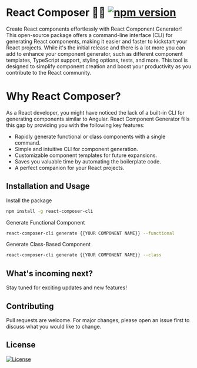 # React Composer 🚀🚀 [![npm version](https://badge.fury.io/js/react-component-generator.svg)](https://badge.fury.io/js/react-component-generator)


Create React components effortlessly with React Component Generator! This open-source package offers a command-line interface (CLI) for generating React components, making it easier and faster to kickstart your React projects. While it's the initial release and there is a lot more you can add to enhance your component generator, such as different component templates, TypeScript support, styling options, tests, and more. This tool is designed to simplify component creation and boost your productivity as you contribute to the React community.

# Why React Composer?

As a React developer, you might have noticed the lack of a built-in CLI for generating components similar to Angular. React Component Generator fills this gap by providing you with the following key features:

* Rapidly generate functional or class components with a single command.
* Simple and intuitive CLI for component generation.
* Customizable component templates for future expansions.
* Saves you valuable time by automating the boilerplate code.
* A perfect companion for your React projects.

## Installation and Usage

Install the package

```sh
npm install -g react-composer-cli
```
Generate Functional Component
```sh
react-composer-cli generate {{YOUR COMPONENT NAME}} --functional
```
Generate Class-Based Component
```sh
react-composer-cli generate {{YOUR COMPONENT NAME}} --class
```


## What's incoming next?
Stay tuned for exciting updates and new features!

## Contributing

Pull requests are welcome. For major changes, please open an issue first
to discuss what you would like to change.



## License

[![License](https://img.shields.io/badge/License-MIT-blue.svg)](https://opensource.org/licenses/MIT)
